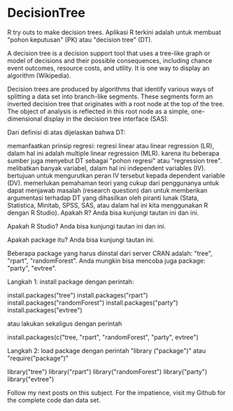 DecisionTree
============

R try outs to make decision trees.
Aplikasi R terkini adalah untuk membuat "pohon keputusan" (PK) atau "decision tree" (DT).

A decision tree is a decision support tool that uses a tree-like graph or model of decisions and their possible consequences, including chance event outcomes, resource costs, and utility. It is one way to display an algorithm (Wikipedia).

Decision trees are produced by algorithms that identify various ways of splitting a data
set into branch-like segments. These segments form an inverted decision tree that
originates with a root node at the top of the tree. The object of analysis is reflected in this
root node as a simple, one-dimensional display in the decision tree interface (SAS).

Dari definisi di atas dijelaskan bahwa DT:

memanfaatkan prinsip regresi: regresi linear atau linear regression (LR), dalam hal ini adalah multiple linear regression (MLR).
karena itu beberapa sumber juga menyebut DT sebagai "pohon regresi" atau "regression tree".
melibatkan banyak variabel, dalam hal ini independent variables (IV).
bertujuan untuk mengurutkan peran IV tersebut kepada dependent variable (DV).
memerlukan pemahaman teori yang cukup dari penggunanya untuk dapat menjawab masalah (research question) dan untuk memberikan argumentasi terhadap DT yang dihasilkan oleh piranti lunak (Stata, Statistica, Minitab, SPSS, SAS, atau dalam hal ini kita menggunakan R dengan R Studio).
Apakah R? Anda bisa kunjungi tautan ini dan ini.

Apakah R Studio? Anda bisa kunjungi tautan ini dan ini.

Apakah package itu? Anda bisa kunjungi tautan ini.

Beberapa package yang harus diinstal dari server CRAN adalah: "tree", "rpart", "randomForest". Anda mungkin bisa mencoba juga package: "party", "evtree".

Langkah 1: install package dengan perintah:

install.packages("tree")
install.packages("rpart")
install.packages("randomForest")
install.packages("party")
install.packages("evtree")

atau lakukan sekaligus dengan perintah

install.packages(c("tree, "rpart", "randomForest", "party", evtree")

Langkah 2: load package dengan perintah "library ("package")" atau "require("package")"

library("tree")
library("rpart")
library("randomForest")
library("party")
library("evtree")

Follow my next posts on this subject. For the impatience, visit my Github for the complete code dan data set.
